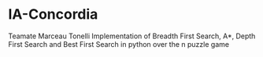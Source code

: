 # IA-Concordia
Teamate Marceau Tonelli
Implementation of Breadth First Search, A*, Depth First Search and Best First Search in python over the n puzzle game
